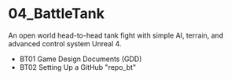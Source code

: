 # 04_BattleTank
An open world head-to-head tank fight with simple AI, terrain, and advanced control system Unreal 4.
* BT01 Game Design Documents (GDD)
* BT02 Setting Up a GitHub "repo_bt"
